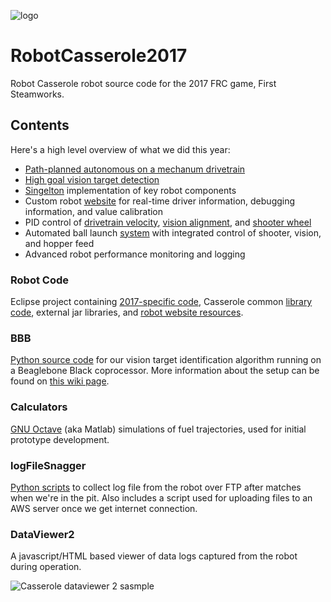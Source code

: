 ![logo](http://robotcasserole.org/wp-content/uploads/2017/01/banner_2017_text.png)

# RobotCasserole2017
Robot Casserole robot source code for the 2017 FRC game, First Steamworks.

## Contents

Here's a high level overview of what we did this year:
- [Path-planned autonomous on a mechanum drivetrain](https://github.com/RobotCasserole1736/MecanumPathPlanner)
- [High goal vision target detection](https://github.com/RobotCasserole1736/RobotCasserole2017/wiki/Vision-Target-Qualification-Algorithm)
- [Singelton](https://github.com/RobotCasserole1736/RobotCasserole2017/wiki/Singelton-Architecture) implementation of key robot components
- Custom robot [website](https://github.com/RobotCasserole1736/RobotCasserole2017/tree/master/EclipseProject/RobotCasserole2017/src/org/usfirst/frc/team1736/lib/WebServer) for real-time driver information, debugging information, and value calibration
- PID control of [drivetrain velocity](https://github.com/RobotCasserole1736/RobotCasserole2017/blob/master/EclipseProject/RobotCasserole2017/src/org/usfirst/frc/team1736/robot/DriveTrain.java), [vision alignment](https://github.com/RobotCasserole1736/RobotCasserole2017/blob/master/EclipseProject/RobotCasserole2017/src/org/usfirst/frc/team1736/robot/VisionAlignment.java), and [shooter wheel](https://github.com/RobotCasserole1736/RobotCasserole2017/blob/master/EclipseProject/RobotCasserole2017/src/org/usfirst/frc/team1736/robot/ShooterWheelCTRL.java)
- Automated ball launch [system](https://github.com/RobotCasserole1736/RobotCasserole2017/blob/master/EclipseProject/RobotCasserole2017/src/org/usfirst/frc/team1736/robot/Sht_ctrl.java) with integrated control of shooter, vision, and hopper feed
- Advanced robot performance monitoring and logging

### Robot Code

Eclipse project containing [2017-specific code](https://github.com/RobotCasserole1736/RobotCasserole2017/tree/master/EclipseProject/RobotCasserole2017/src/org/usfirst/frc/team1736/robot), Casserole common [library code](https://github.com/RobotCasserole1736/RobotCasserole2017/tree/master/EclipseProject/RobotCasserole2017/src/org/usfirst/frc/team1736/lib), external jar libraries, and [robot website resources](https://github.com/RobotCasserole1736/RobotCasserole2017/tree/master/EclipseProject/RobotCasserole2017/resources).

### BBB

[Python source code](https://github.com/RobotCasserole1736/RobotCasserole2017/blob/master/BBB/main.py) for our vision target identification algorithm running on a Beaglebone Black coprocessor. More information about the setup can be found on [this wiki page](https://github.com/RobotCasserole1736/RobotCasserole2017/wiki/Vision-Target-Identification-System).

### Calculators

[GNU Octave](https://www.gnu.org/software/octave/) (aka Matlab) simulations of fuel trajectories, used for initial prototype development.

### logFileSnagger

[Python scripts](https://github.com/RobotCasserole1736/RobotCasserole2017/blob/master/logFileSnagger/file_snagger/snag_files.py) to collect log file from the robot over FTP after matches when we're in the pit. Also includes a script used for uploading files to an AWS server once we get internet connection.

### DataViewer2

A javascript/HTML based viewer of data logs captured from the robot during operation.

![Casserole dataviewer 2 sasmple](http://i.imgur.com/Ii8zkLQ.png)



